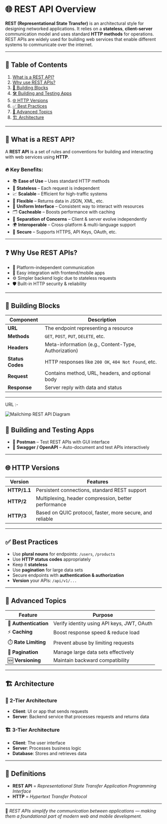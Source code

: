 # 🌐 REST API Overview

**REST (Representational State Transfer)** is an architectural style for designing networked applications. It relies on a **stateless**, **client-server** communication model and uses standard **HTTP methods** for operations. REST APIs are widely used for building web services that enable different systems to communicate over the internet.

---

## 📑 Table of Contents

1. [What is a REST API?](#what-is-a-rest-api)
2. [Why use REST APIs?](#why-use-rest-apis)
3. [🔧 Building Blocks](#building-blocks)
4. [🛠️ Building and Testing Apps](#building-and-testing-apps)
5. [🌐 HTTP Versions](#http-versions)
6. [✅ Best Practices](#best-practices)
7. [🚀 Advanced Topics](#advanced-topics)
8. [🏗️ Architecture](#architecture)

---

## 📘 What is a REST API?

A **REST API** is a set of rules and conventions for building and interacting with web services using **HTTP**.

### 🔥 Key Benefits:
- 📚 **Ease of Use** – Uses standard HTTP methods
- 🔁 **Stateless** – Each request is independent
- 📈 **Scalable** – Efficient for high-traffic systems
- 🧩 **Flexible** – Returns data in JSON, XML, etc.
- 🧵 **Uniform Interface** – Consistent way to interact with resources
- 🗂️ **Cacheable** – Boosts performance with caching
- 🧠 **Separation of Concerns** – Client & server evolve independently
- 🌍 **Interoperable** – Cross-platform & multi-language support
- 🔐 **Secure** – Supports HTTPS, API Keys, OAuth, etc.

---

## ❓ Why Use REST APIs?

- 🧭 Platform-independent communication  
- 🔧 Easy integration with frontend/mobile apps  
- ⚙️ Simpler backend logic due to stateless requests  
- 🛡️ Built-in HTTP security & reliability  

---

## 🧱 Building Blocks

| Component     | Description                                                  |
|---------------|--------------------------------------------------------------|
| **URL**        | The endpoint representing a resource                        |
| **Methods**    | `GET`, `POST`, `PUT`, `DELETE`, etc.                        |
| **Headers**    | Meta-information (e.g., Content-Type, Authorization)       |
| **Status Codes** | HTTP responses like `200 OK`, `404 Not Found`, etc.      |
| **Request**     | Contains method, URL, headers, and optional body          |
| **Response**    | Server reply with data and status                         |

---

URL :- 

![Mailchimp REST API Diagram](https://mailchimp.com/ctf/images/yzco4xsimv0y/7yArd1lnzrkrKPq4BvYDTE/aafd59d3a650981e25496f4e0429f34d/MailChimp_Blog_Post_-17_graphic_-3-01.png?w=980&q=70)


## 🧪 Building and Testing Apps

- 🧰 **Postman** – Test REST APIs with GUI interface  
- 📜 **Swagger / OpenAPI** – Auto-document and test APIs interactively  

---

## 🌐 HTTP Versions

| Version   | Features                                                              |
|-----------|-----------------------------------------------------------------------|
| **HTTP/1.1** | Persistent connections, standard REST support                     |
| **HTTP/2**   | Multiplexing, header compression, better performance              |
| **HTTP/3**   | Based on QUIC protocol, faster, more secure, and reliable         |

---

## ✅ Best Practices

- Use **plural nouns** for endpoints: `/users`, `/products`
- Use **HTTP status codes** appropriately
- Keep it **stateless**
- Use **pagination** for large data sets
- Secure endpoints with **authentication & authorization**
- **Version** your APIs: `/api/v1/...`

---

## 🚀 Advanced Topics

| Feature        | Purpose                                           |
|----------------|---------------------------------------------------|
| 🔐 **Authentication** | Verify identity using API keys, JWT, OAuth   |
| ⚡ **Caching**         | Boost response speed & reduce load          |
| ⏱️ **Rate Limiting**   | Prevent abuse by limiting requests           |
| 📄 **Pagination**      | Manage large data sets effectively          |
| 🆕 **Versioning**      | Maintain backward compatibility              |

---

## 🏗️ Architecture

### 🧱 2-Tier Architecture

- **Client**: UI or app that sends requests  
- **Server**: Backend service that processes requests and returns data

### 🏗️ 3-Tier Architecture

- **Client**: The user interface  
- **Server**: Processes business logic  
- **Database**: Stores and retrieves data

---

## 🔄 Definitions

- **REST API** = *Representational State Transfer Application Programming Interface*  
- **HTTP** = *Hypertext Transfer Protocol*

---

🧠 *REST APIs simplify the communication between applications — making them a foundational part of modern web and mobile development.*

